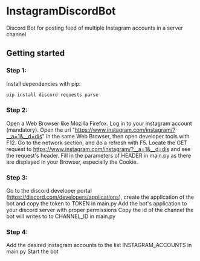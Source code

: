 # InstagramDiscordBot
  Discord Bot for posting feed of multiple Instagram accounts in a server channel
  
## Getting started

### Step 1:
Install dependencies with pip:
```sh
pip install discord requests parse
```

### Step 2:
Open a Web Browser like Mozilla Firefox. Log in to your instagram account (mandatory).
Open the url "https://www.instagram.com/instagram/?__a=1&__d=dis" in the same Web Browser, then open developer tools with F12.
Go to the network section, and do a refresh with F5. Locate the GET request to https://www.instagram.com/instagram/?__a=1&__d=dis 
and see the request's header. Fill in the parameters of HEADER in main.py as there are displayed in your Browser, especially the Cookie.

### Step 3:
Go to the discord developer portal (https://discord.com/developers/applications),
create the application of the bot and copy the token to TOKEN in main.py
Add the bot's application to your discord server with proper permissions
Copy the id of the channel the bot will writes to to CHANNEL_ID in main.py

### Step 4:
Add the desired instagram accounts to the list INSTAGRAM_ACCOUNTS in main.py
Start the bot